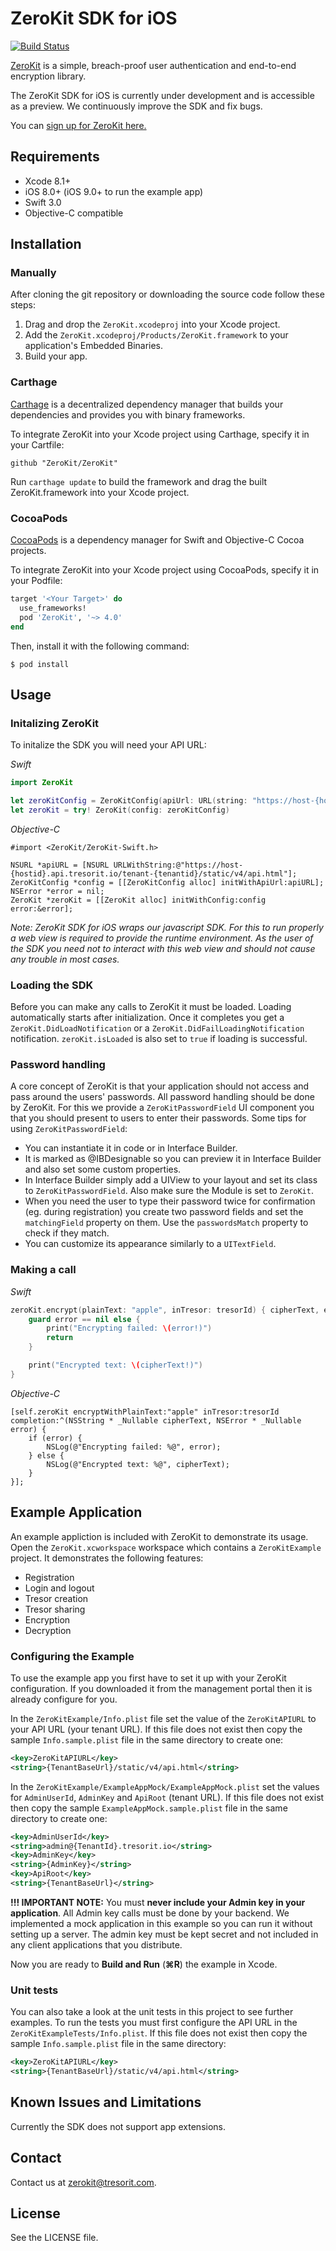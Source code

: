 # ZeroKit SDK for iOS

[![Build Status](https://api.travis-ci.org/tresorit/ZeroKit-iOS-SDK.svg?branch=master)](https://travis-ci.org/tresorit/ZeroKit-iOS-SDK)

[ZeroKit](https://tresorit.com/zerokit/) is a simple, breach-proof user authentication and end-to-end encryption library.

The ZeroKit SDK for iOS is currently under development and is accessible as a preview. We continuously improve the SDK and fix bugs.

You can [sign up for ZeroKit here.](https://tresorit.com/zerokit/)

## Requirements
* Xcode 8.1+
* iOS 8.0+ (iOS 9.0+ to run the example app)
* Swift 3.0
* Objective-C compatible

## Installation
### Manually
After cloning the git repository or downloading the source code follow these steps:

1. Drag and drop the `ZeroKit.xcodeproj` into your Xcode project.
2. Add the `ZeroKit.xcodeproj/Products/ZeroKit.framework` to your application's Embedded Binaries.
3. Build your app.

### Carthage
[Carthage](https://github.com/Carthage/Carthage) is a decentralized dependency manager that builds your dependencies and provides you with binary frameworks.

To integrate ZeroKit into your Xcode project using Carthage, specify it in your Cartfile:

```
github "ZeroKit/ZeroKit"
```

Run `carthage update` to build the framework and drag the built ZeroKit.framework into your Xcode project.

### CocoaPods
[CocoaPods](https://cocoapods.org) is a dependency manager for Swift and Objective-C Cocoa projects.

To integrate ZeroKit into your Xcode project using CocoaPods, specify it in your Podfile:

```ruby
target '<Your Target>' do
  use_frameworks!
  pod 'ZeroKit', '~> 4.0'
end
```

Then, install it with the following command:

```
$ pod install
```

## Usage

### Initalizing ZeroKit
To initalize the SDK you will need your API URL:

*Swift*
```swift
import ZeroKit

let zeroKitConfig = ZeroKitConfig(apiUrl: URL(string: "https://host-{hostid}.api.tresorit.io/tenant-{tenantid}/static/v4/api.html")!)
let zeroKit = try! ZeroKit(config: zeroKitConfig)
```

*Objective-C*
```objc
#import <ZeroKit/ZeroKit-Swift.h>

NSURL *apiURL = [NSURL URLWithString:@"https://host-{hostid}.api.tresorit.io/tenant-{tenantid}/static/v4/api.html"];
ZeroKitConfig *config = [[ZeroKitConfig alloc] initWithApiUrl:apiURL];
NSError *error = nil;
ZeroKit *zeroKit = [[ZeroKit alloc] initWithConfig:config error:&error];
```

*Note: ZeroKit SDK for iOS wraps our javascript SDK. For this to run properly a web view is required to provide the runtime environment. As the user of the SDK you need not to interact with this web view and should not cause any trouble in most cases.*

### Loading the SDK
Before you can make any calls to ZeroKit it must be loaded. Loading automatically starts after initialization. Once it completes you get a `ZeroKit.DidLoadNotification` or a `ZeroKit.DidFailLoadingNotification` notification. `zeroKit.isLoaded` is also set to `true` if loading is successful.

### Password handling
A core concept of ZeroKit is that your application should not access and pass around the users' passwords. All password handling should be done by ZeroKit. For this we provide a `ZeroKitPasswordField` UI component you that you should present to users to enter their passwords. Some tips for using `ZeroKitPasswordField`:

- You can instantiate it in code or in Interface Builder. 
- It is marked as @IBDesignable so you can preview it in Interface Builder and also set some custom properties.
- In Interface Builder simply add a UIView to your layout and set its class to `ZeroKitPasswordField`. Also make sure the Module is set to `ZeroKit`.
- When you need the user to type their password twice for confirmation (eg. during registration) you create two password fields and set the `matchingField` property on them. Use the `passwordsMatch` property to check if they match.
- You can customize its appearance similarly to a `UITextField`.

### Making a call

*Swift*
```swift
zeroKit.encrypt(plainText: "apple", inTresor: tresorId) { cipherText, error in
    guard error == nil else {
        print("Encrypting failed: \(error!)")
        return
    }

    print("Encrypted text: \(cipherText!)")
}
```

*Objective-C*
```objc
[self.zeroKit encryptWithPlainText:"apple" inTresor:tresorId completion:^(NSString * _Nullable cipherText, NSError * _Nullable error) {
    if (error) {
        NSLog(@"Encrypting failed: %@", error);
    } else {
        NSLog(@"Encrypted text: %@", cipherText);
    }
}];
```

## Example Application

An example appliction is included with ZeroKit to demonstrate its usage. Open the `ZeroKit.xcworkspace` workspace which contains a `ZeroKitExample` project. It demonstrates the following features:

- Registration
- Login and logout
- Tresor creation
- Tresor sharing
- Encryption
- Decryption

### Configuring the Example

To use the example app you first have to set it up with your ZeroKit configuration. If you downloaded it from the management portal then it is already configure for you.

In the `ZeroKitExample/Info.plist` file set the value of the `ZeroKitAPIURL` to your API URL (your tenant URL). If this file does not exist then copy the sample `Info.sample.plist` file in the same directory to create one:

```xml
<key>ZeroKitAPIURL</key>
<string>{TenantBaseUrl}/static/v4/api.html</string>
``` 

In the `ZeroKitExample/ExampleAppMock/ExampleAppMock.plist` set the values for `AdminUserId`, `AdminKey` and `ApiRoot` (tenant URL). If this file does not exist then copy the sample `ExampleAppMock.sample.plist` file in the same directory to create one:

```xml
<key>AdminUserId</key>
<string>admin@{TenantId}.tresorit.io</string>
<key>AdminKey</key>
<string>{AdminKey}</string>
<key>ApiRoot</key>
<string>{TenantBaseUrl}</string>
```

**!!! IMPORTANT NOTE:** You must **never include your Admin key in your application**. All Admin key calls must be done by your backend. We implemented a mock application in this example so you can run it without setting up a server. The admin key must be kept secret and not included in any client applications that you distribute.

Now you are ready to **Build and Run** (**⌘R**) the example in Xcode.

### Unit tests

You can also take a look at the unit tests in this project to see further examples. To run the tests you must first configure the API URL in the `ZeroKitExampleTests/Info.plist`. If this file does not exist then copy the sample `Info.sample.plist` file in the same directory:

```xml
<key>ZeroKitAPIURL</key>
<string>{TenantBaseUrl}/static/v4/api.html</string>
``` 

## Known Issues and Limitations

Currently the SDK does not support app extensions.

## Contact

Contact us at [zerokit@tresorit.com](mailto:zerokit@tresorit.com).

## License

See the LICENSE file.
